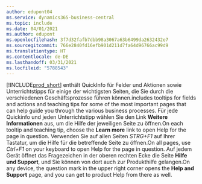 ```yaml
---
author: edupont04
ms.service: dynamics365-business-central
ms.topic: include
ms.date: 04/01/2021
ms.author: edupont
ms.openlocfilehash: 3f7d32fafb7dbb98a3067a63b6499da2632432e7
ms.sourcegitcommit: 766e2840fd16efb901d211d7fa64d96766ac99d9
ms.translationtype: HT
ms.contentlocale: de-DE
ms.lasthandoff: 03/31/2021
ms.locfileid: "5788543"
---
```

[!INCLUDE[prod_short](prod_short.md)] <span data-ttu-id="a454f-101">enthält QuickInfo für Felder und Aktionen sowie Unterrichtstipps für einige der wichtigsten Seiten, die Sie durch die verschiedenen Geschäftsprozesse führen können.</span><span class="sxs-lookup"><span data-stu-id="a454f-101">includes tooltips for fields and actions and teaching tips for some of the most important pages that can help guide you through the various business processes.</span></span> <span data-ttu-id="a454f-102">Für jede Quickinfo und jeden Unterrichtstipp wählen Sie den Link **Weitere Informationen** aus, um die Hilfe der jeweiligen Seite zu öffnen.</span><span class="sxs-lookup"><span data-stu-id="a454f-102">On each tooltip and teaching tip, choose the **Learn more** link to open Help for the page in question.</span></span> <span data-ttu-id="a454f-103">Verwenden Sie auf allen Seiten *STRG+F1* auf Ihrer Tastatur, um die Hilfe für die betreffende Seite zu öffnen.</span><span class="sxs-lookup"><span data-stu-id="a454f-103">On all pages, use *Ctrl+F1* on your keyboard to open Help for the page in question.</span></span> <span data-ttu-id="a454f-104">Auf jedem Gerät öffnet das Fragezeichen in der oberen rechten Ecke die Seite **Hilfe und Support**, und Sie können von dort auch zur Produkthilfe gelangen.</span><span class="sxs-lookup"><span data-stu-id="a454f-104">On any device, the question mark in the upper right corner opens the **Help and Support** page, and you can get to product Help from there as well.</span></span>  
